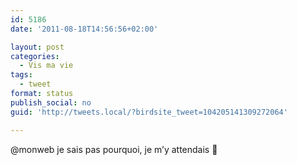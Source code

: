 ```yaml
---
id: 5186
date: '2011-08-18T14:56:56+02:00'

layout: post
categories:
  - Vis ma vie
tags:
  - tweet
format: status
publish_social: no
guid: 'http://tweets.local/?birdsite_tweet=104205141309272064'

---
```


@monweb je sais pas pourquoi, je m’y attendais 🙂